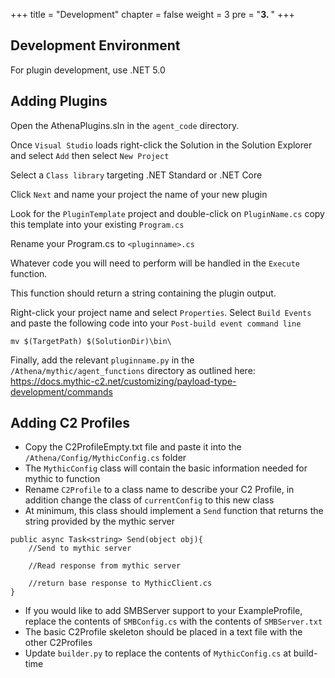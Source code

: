 +++
title = "Development"
chapter = false
weight = 3
pre = "<b>3. </b>"
+++

## Development Environment

For plugin development, use .NET 5.0

## Adding Plugins

Open the AthenaPlugins.sln in the `agent_code` directory.

Once `Visual Studio` loads right-click the Solution in the Solution Explorer and select `Add` then select `New Project`

Select a `Class library` targeting .NET Standard or .NET Core

Click `Next` and name your project the name of your new plugin

Look for the `PluginTemplate` project and double-click on `PluginName.cs` copy this template into your existing `Program.cs`

Rename your Program.cs to `<pluginname>.cs`

Whatever code you will need to perform will be handled in the `Execute` function. 

This function should return a string containing the plugin output.

Right-click your project name and select `Properties`. Select `Build Events` and paste the following code into your `Post-build event command line`

```
mv $(TargetPath) $(SolutionDir)\bin\
```

Finally, add the relevant `pluginname.py` in the `/Athena/mythic/agent_functions` directory as outlined here:
https://docs.mythic-c2.net/customizing/payload-type-development/commands

## Adding C2 Profiles
- Copy the C2ProfileEmpty.txt file and paste it into the `/Athena/Config/MythicConfig.cs` folder
- The `MythicConfig` class will contain the basic information needed for mythic to function 
- Rename `C2Profile` to a class name to describe your C2 Profile, in addition change the class of `currentConfig` to this new class
- At minimum, this class should implement a `Send` function that returns the string provided by the mythic server
```
public async Task<string> Send(object obj){
    //Send to mythic server
    
    //Read response from mythic server
    
    //return base response to MythicClient.cs
}
```
- If you would like to add SMBServer support to your ExampleProfile, replace the contents of `SMBConfig.cs` with the contents of `SMBServer.txt`
- The basic C2Profile skeleton should be placed in a text file with the other C2Profiles
- Update `builder.py` to replace the contents of `MythicConfig.cs` at build-time